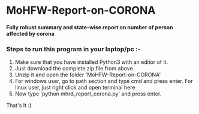 # MoHFW-Report-on-CORONA
#### Fully robust summary and state-wise report on number of person affected by corona
### Steps to run this program in your laptop/pc :-
1. Make sure that you have installed Python3 with an editor of it.
2. Just download the complete zip file from above
3. Unzip it and open the folder 'MoHFW-Report-on-CORONA'
4. For windows user, go to path section and type cmd and press enter. For linux user, just right click and open terminal here
5. Now type 'python mhrd_report_corona.py' and press enter.

That's It :)
